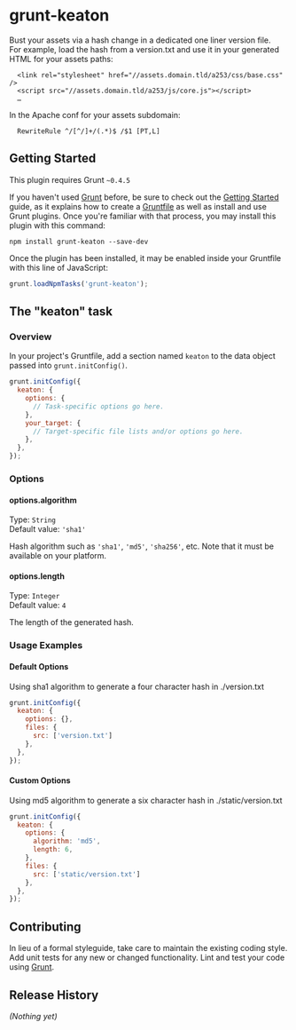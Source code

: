 # grunt-keaton

Bust your assets via a hash change in a dedicated one liner version file.   
For example, load the hash from a version.txt and use it in your generated HTML for your assets paths:  
```
  <link rel="stylesheet" href="//assets.domain.tld/a253/css/base.css" />
  <script src="//assets.domain.tld/a253/js/core.js"></script>
  …
```
  
In the Apache conf for your assets subdomain:  
```
  RewriteRule ^/[^/]+/(.*)$ /$1 [PT,L]
```


## Getting Started
This plugin requires Grunt `~0.4.5`

If you haven't used [Grunt](http://gruntjs.com/) before, be sure to check out the [Getting Started](http://gruntjs.com/getting-started) guide, as it explains how to create a [Gruntfile](http://gruntjs.com/sample-gruntfile) as well as install and use Grunt plugins. Once you're familiar with that process, you may install this plugin with this command:

```shell
npm install grunt-keaton --save-dev
```

Once the plugin has been installed, it may be enabled inside your Gruntfile with this line of JavaScript:

```js
grunt.loadNpmTasks('grunt-keaton');
```

## The "keaton" task

### Overview
In your project's Gruntfile, add a section named `keaton` to the data object passed into `grunt.initConfig()`.

```js
grunt.initConfig({
  keaton: {
    options: {
      // Task-specific options go here.
    },
    your_target: {
      // Target-specific file lists and/or options go here.
    },
  },
});
```

### Options

#### options.algorithm
Type: `String`  
Default value: `'sha1'`

Hash algorithm such as `'sha1'`, `'md5'`, `'sha256'`, etc.
Note that it must be available on your platform.

#### options.length
Type: `Integer`  
Default value: `4`

The length of the generated hash.

### Usage Examples

#### Default Options
Using sha1 algorithm to generate a four character hash in ./version.txt

```js
grunt.initConfig({
  keaton: {
    options: {},
    files: {
      src: ['version.txt']
    },
  },
});
```

#### Custom Options
Using md5 algorithm to generate a six character hash in ./static/version.txt

```js
grunt.initConfig({
  keaton: {
    options: {
      algorithm: 'md5',
      length: 6,
    },
    files: {
      src: ['static/version.txt']
    },
  },
});
```

## Contributing
In lieu of a formal styleguide, take care to maintain the existing coding style. Add unit tests for any new or changed functionality. Lint and test your code using [Grunt](http://gruntjs.com/).

## Release History
_(Nothing yet)_
